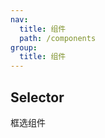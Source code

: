 ```yaml
---
nav:
  title: 组件
  path: /components
group:
  title: 组件
---
```


## Selector

框选组件

<code src="./demo.jsx"></code>

